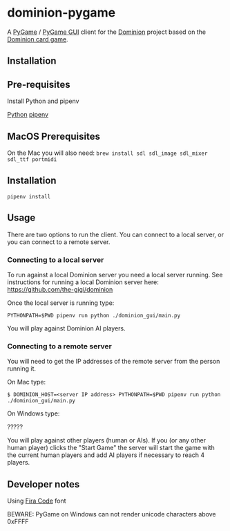 # dominion-pygame

A [PyGame](https://www.pygame.org) / [PyGame GUI](https://github.com/MyreMylar/pygame_gui) client for the [Dominion](https://github.com/the-gigi/dominion) project 
based on the [Dominion card game](https://en.wikipedia.org/wiki/Dominion_%28card_game%29).

## Installation

## Pre-requisites

Install Python and pipenv

[Python](https://www.python.org/)
[pipenv](https://pipenv.pypa.io/en/latest/)

## MacOS Prerequisites

On the Mac you will also need:
`brew install sdl sdl_image sdl_mixer sdl_ttf portmidi`

## Installation

`pipenv install`

## Usage

There are two options to run the client. You can connect to a local server, 
or you can connect to a remote server.

### Connecting to a local server
To run against a local Dominion server you need a local server running.
See instructions for running a local Dominion server here:
https://github.com/the-gigi/dominion

Once the local server is running type:
```
PYTHONPATH=$PWD pipenv run python ./dominion_gui/main.py
``` 

You will play against Dominion AI players.

### Connecting to a remote server

You will need to get the IP addresses of the remote server from the person
running it.

On Mac type:

```
$ DOMINION_HOST=<server IP address> PYTHONPATH=$PWD pipenv run python ./dominion_gui/main.py
```

On Windows type:

?????

You will play against other players (human or AIs). If you 
(or any other human player) clicks the "Start Game" the server 
will start the game with the current human players and add AI 
players if necessary to reach 4 players. 

## Developer notes

Using [Fira Code](https://github.com/tonsky/FiraCode) font

BEWARE: PyGame on Windows can not render unicode characters above 0xFFFF

